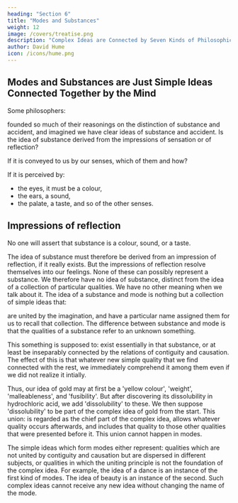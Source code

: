 ```yaml
---
heading: "Section 6"
title: "Modes and Substances"
weight: 12
image: /covers/treatise.png
description: "Complex Ideas are Connected by Seven Kinds of Philosophical Relations"
author: David Hume
icon: /icons/hume.png
---
```



## Modes and Substances are Just Simple Ideas Connected Together by the Mind

Some philosophers:

founded so much of their reasonings on the distinction of substance and accident, and
imagined we have clear ideas of substance and accident.
Is the idea of substance derived from the impressions of sensation or of reflection?

If it is conveyed to us by our senses, which of them and how?

If it is perceived by:
- the eyes, it must be a colour,
- the ears, a sound,
- the palate, a taste, and so of the other senses.


## Impressions of reflection

No one will assert that substance is a colour, sound, or a taste.

The idea of substance must therefore be derived from an impression of reflection, if it really exists.
But the impressions of reflection resolve themselves into our feelings.
None of these can possibly represent a substance.
We therefore have no idea of substance, distinct from the idea of a collection of particular qualities.
We have no other meaning when we talk about it.
The idea of a substance and mode is nothing but a collection of simple ideas that:

are united by the imagination, and
have a particular name assigned them for us to recall that collection.
The difference between substance and mode is that the qualities of a substance refer to an unknown something.

This something is supposed to:
exist essentially in that substance, or
at least be inseparably connected by the relations of contiguity and causation.
The effect of this is that whatever new simple quality that we find connected with the rest, we immediately comprehend it among them even if we did not realize it intially.

Thus, our idea of gold may at first be a 'yellow colour', 'weight', 'malleableness', and 'fusibility'.
But after discovering its dissolubility in hydrochloric acid, we add 'dissolubility' to these.
We then suppose 'dissolubility' to be part of the complex idea of gold from the start.
This union:
is regarded as the chief part of the complex idea,
allows whatever quality occurs afterwards, and
includes that quality to those other qualities that were presented before it.
This union cannot happen in modes.

The simple ideas which form modes either represent:
qualities which are not united by contiguity and causation but are dispersed in different subjects, or
qualities in which the uniting principle is not the foundation of the complex idea.
For example, the idea of a dance is an instance of the first kind of modes.
The idea of beauty is an instance of the second.
Such complex ideas cannot receive any new idea without changing the name of the mode.